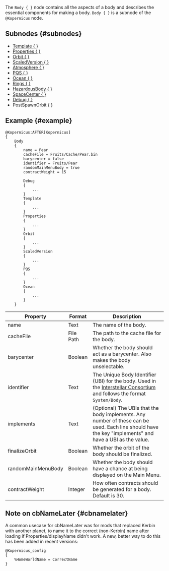 The `Body { }` node contains all the aspects of a body and describes the essential components for making a body. `Body { }` is a subnode of the `@Kopernicus` node.

 ## Subnodes {#subnodes}
- [Template { }](/syntax/template)
- [Properties { }](/syntax/properties)
- [Orbit { }](/syntax/orbit)
- [ScaledVersion { }](/syntax/scaledversion)
- [Atmosphere { }]({/syntax/atmosphere)
- [PQS { }](/syntax/pqs)
- [Ocean { }](/syntax/ocean)
- [Rings { }](/syntax/rings)
- [HazardousBody { }](/syntax/hazardousbody)
- [SpaceCenter { }](/syntax/spacecenter)
- [Debug { }](/syntax/debug)
- PostSpawnOrbit { }

## Example {#example}
```
@Kopernicus:AFTER[Kopernicus]
{
    Body
    {
        name = Pear
        cacheFile = Fruits/Cache/Pear.bin
        barycenter = false
        identifier = Fruits/Pear
        randomMainMenuBody = true
        contractWeight = 15

        Debug
        {
            ...
        }
        Template
        {
            ...
        }
        Properties
        {
            ...
        }
        Orbit
        {
            ...
        }
        ScaledVersion
        {
            ...
        }
        PQS
        {
            ...
        }
        Ocean
        {
            ...
        }
    }
```

|Property|Format|Description|
|--------|------|-----------|
|name|Text|The name of the body.|
|cacheFile|File Path|The path to the cache file for the body.|
|barycenter|Boolean|Whether the body should act as a barycenter. Also makes the body unselectable.|
|identifier|Text|The Unique Body Identifier (UBI) for the body. Used in the [Interstellar Consortium](https://forum.kerbalspaceprogram.com/index.php?/topic/177439-kopernicus-interstellar-consortium/) and follows the format `System/Body`.|
|implements|Text|(Optional) The UBIs that the body implements. Any number of these can be used. Each line should have the key "implements" and have a UBI as the value.|
|finalizeOrbit|Boolean|Whether the orbit of the body should be finalized.|
|randomMainMenuBody|Boolean|Whether the body should have a chance at being displayed on the Main Menu.|
|contractWeight|Integer|How often contracts should be generated for a body. Default is 30.|

## Note on cbNameLater {#cbnamelater}
A common usecase for cbNameLater was for mods that replaced Kerbin with another planet, to name it to the correct (non-Kerbin) name after loading if Properties/displayName didn't work. A new, better way to do this has been added in recent versions:
```
@Kopernicus_config
{
    %HomeWorldName = CorrectName
}
```
